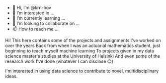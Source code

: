 - 👋 Hi, I’m @krn-hov
- 👀 I’m interested in ...
- 🌱 I’m currently learning ...
- 💞️ I’m looking to collaborate on ...
- 📫 How to reach me ...

Hi! This here contains some of the projects and assignments I've worked on over the years
Back from when I was an actuarial mathematics student, just beginning to teach myself machine learning
To projects given in my data science master's studies at the University of Helsinki
And even some of the research work I've done (whatever I can disclose 😉)

I'm interested in using data science to contribute to novel, multidisciplinary ideas.

<!---
krn-hov/krn-hov is a ✨ special ✨ repository because its `README.md` (this file) appears on your GitHub profile.
You can click the Preview link to take a look at your changes.
--->

